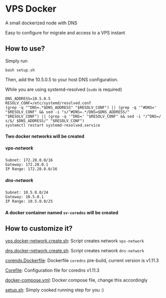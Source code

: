 # VPS Docker
A small dockerized node with DNS

Easy to configure for migrate and access to a VPS instant

## How to use?
Simply run 
```
bash setup.sh
```

Then, add the 10.5.0.5 to your host DNS configuration.

While you are using systemd-resolved (`sudo` is required)
```
DNS_ADDRESS=10.5.0.5
RESOLV_CONF=/etc/systemd/resolved.conf
(grep -q "^DNS=.*$DNS_ADDRESS" "$RESOLV_CONF") || (grep -q '^#DNS=' "$RESOLV_CONF" && sed -i "s/^#DNS=.*/DNS=$DNS_ADDRESS/" "$RESOLV_CONF") || (grep -q '^DNS=' "$RESOLV_CONF" && sed -i "/^DNS=/ s/$/ $DNS_ADDRESS/" "$RESOLV_CONF")
systemctl restart systemd-resolved.service
```
#### Two docker networks will be created

##### vps-network
``` 
Subnet: 172.28.0.0/16
Gateway: 172.28.0.1
IP Range: 172.28.0.0/16
```

##### dns-network
``` 
Subnet: 10.5.0.0/24
Gateway: 10.5.0.1
IP Range: 10.5.0.0/25
```

#### A docker container named `sv-coredns` will be created

## How to customize it?

[vps.docker-network.create.sh](./script/vps.docker-network.create.sh): Script creates network `vps-network`

[dns.docker-network.create.sh](./script/dns.docker-network.create.sh): Script creates network `dns-network`

[corends.Dockerfile](./docker/coredns.Dockerfile): Dockerfile `coredns` pre-build, current version is v1.11.3

[Corefile](./docker/config/Corefile): Configuration file for coredns v1.11.3

[docker-compose.yml](./docker-compose.yml): Docker compose file, change this accordingly

[setup.sh](./setup.sh): Simply cooked running step for you :)

